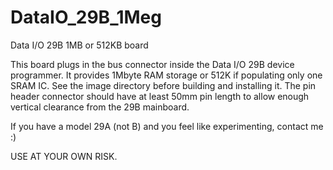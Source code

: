 # DataIO_29B_1Meg
Data I/O 29B 1MB or 512KB board

This board plugs in the bus connector inside the Data I/O 29B device programmer. It provides 1Mbyte RAM storage or 512K if populating only one SRAM IC.
See the image directory before building and installing it. The pin header connector should have at least 50mm pin length to allow enough vertical clearance from the 29B mainboard.

If you have a model 29A (not B) and you feel like experimenting, contact me :)

USE AT YOUR OWN RISK.

